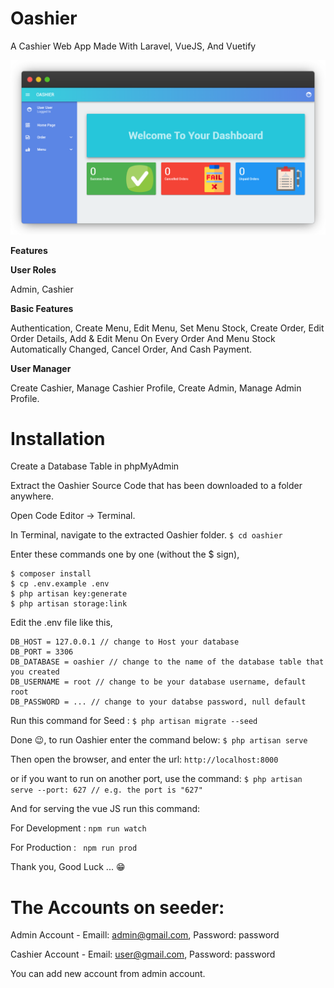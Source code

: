 # Oashier
A Cashier Web App Made With Laravel, VueJS, And Vuetify

![Image of Yaktocat](https://github.com/Abdurozzaq/Oashier/blob/master/docs/screenshoots/CashierHomeDashboard.png)

**Features**


**User Roles**

Admin, Cashier

**Basic Features**

Authentication, Create Menu, Edit Menu, Set Menu Stock,
Create Order, Edit Order Details, 
Add & Edit Menu On Every Order And Menu Stock Automatically Changed,
Cancel Order, And Cash Payment.

**User Manager**

Create Cashier, Manage Cashier Profile,
Create Admin, Manage Admin Profile.



# Installation

Create a Database Table in phpMyAdmin

Extract the Oashier Source Code that has been downloaded to a folder anywhere.

Open Code Editor → Terminal.

In Terminal, navigate to the extracted Oashier folder.
  ```$ cd oashier```
  
Enter these commands one by one (without the $ sign),
  ```
  $ composer install
  $ cp .env.example .env
  $ php artisan key:generate
  $ php artisan storage:link
  ```
  
Edit the .env file like this,
  ```DB_CONNECTION = mysql
  DB_HOST = 127.0.0.1 // change to Host your database
  DB_PORT = 3306
  DB_DATABASE = oashier // change to the name of the database table that you created
  DB_USERNAME = root // change to be your database username, default root
  DB_PASSWORD = ... // change to your databse password, null default 
  ```
  
Run this command for Seed :
  ```$ php artisan migrate --seed```
  
Done 😉, to run Oashier enter the command below:
  ```$ php artisan serve```
  
Then open the browser, and enter the url:
  ```http://localhost:8000```
  
or if you want to run on another port, use the command:
  ```$ php artisan serve --port: 627 // e.g. the port is "627"```

And for serving the vue JS run this command:


For Development : ```npm run watch```

For Production : ``` npm run prod```

Thank you, Good Luck ... 😁



# The Accounts on seeder:
Admin Account - Emaill: admin@gmail.com, Password: password

Cashier Account - Email: user@gmail.com, Password: password

You can add new account from admin account.
